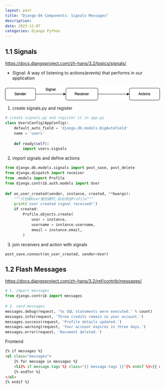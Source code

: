 ```yaml
---
layout: post
title: "Django-04 Components: Signals Messages"
description: 
date: 2023-11-07
categories: Django Python
---
```



## 1.1 Signals

https://docs.djangoproject.com/zh-hans/3.2/topics/signals/

- Signal: A way of listening to actions(events) that performs in our application

![image about signal process](/assets/post-images/django-complete-course/signal-process-pattern.drawio.png)

1. create signals.py and register


```python
# create signals.py and register it in app.py
class UsersConfig(AppConfig):
    default_auto_field = 'django.db.models.BigAutoField'
    name = 'users'

    def ready(self):
        import users.signals
```

2. import signals and define actions


```python
from django.db.models.signals import post_save, post_delete
from django.dispatch import receiver
from .models import Profile
from django.contrib.auth.models import User

def on_user_created(sender, instance, created, **kwargs):
    """只当新User被创建时,自动添加Profile"""
    print('user created signal received!')
    if created:
        Profile.objects.create(
            user = instance,
            username = instance.username,
            email = instance.email,
        )
```

3. join receivers and action with signals


```python
post_save.connect(on_user_created, sender=User)
```

## 1.2 Flash Messages

https://docs.djangoproject.com/zh-hans/3.2/ref/contrib/messages/

```python
# 1. import messages
from django.contrib import messages

# 2. send messages
messages.debug(request, '%s SQL statements were executed.' % count)
messages.info(request, 'Three credits remain in your account.')
messages.success(request, 'Profile details updated.')
messages.warning(request, 'Your account expires in three days.')
messages.error(request, 'Document deleted.')
```

Frontend

```html
{% if messages %}
<ul class="messages">
    {% for message in messages %}
    <li{% if message.tags %} class="{{ message.tags }}"{% endif %}>{{ message }}</li>
    {% endfor %}
</ul>
{% endif %}
```